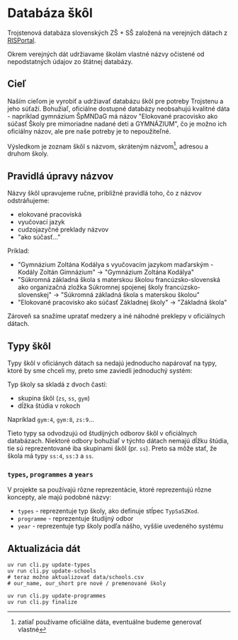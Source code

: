 # Databáza škôl

Trojstenová databáza slovenských ZŠ + SŠ založená na verejných dátach z [RISPortal](https://crinfo.iedu.sk/RISPortal/register/).

Okrem verejných dát udržiavame školám vlastné názvy očistené od nepodstatných údajov zo štátnej databázy.

## Cieľ

Naším cieľom je vyrobiť a udržiavať databázu škôl pre potreby Trojstenu a jeho súťaží. Bohužiaľ, oficiálne dostupné
databázy neobsahujú kvalitné dáta - napríklad gymnázium ŠpMNDaG má názov "Elokované pracovisko ako súčasť Školy pre
mimoriadne nadané deti a GYMNÁZIUM", čo je možno ich oficiálny názov, ale pre naše potreby je to nepoužiteľné.

Výsledkom je zoznam škôl s názvom, skráteným názvom[^1], adresou a druhom školy.

## Pravidlá úpravy názvov

Názvy škôl upravujeme ručne, približné pravidlá toho, čo z názvov odstráňujeme:

- elokované pracoviská
- vyučovací jazyk
- cudzojazyčné preklady názvov
- "ako súčasť..."

Príklad:

- "Gymnázium Zoltána Kodálya s vyučovacím jazykom maďarským - Kodály Zoltán Gimnázium" → "Gymnázium Zoltána Kodálya"
- "Súkromná základná škola s materskou školou francúzsko-slovenská ako organizačná zložka  Súkromnej spojenej školy
  francúzsko-slovenskej" → "Súkromná základná škola s materskou školou"
- "Elokované pracovisko ako súčasť Základnej školy" → "Základná škola"

Zároveň sa snažíme upratať medzery a iné náhodné preklepy v oficiálnych dátach.

## Typy škôl

Typy škôl v oficiánych dátach sa nedajú jednoducho napárovať na typy, ktoré by sme chceli my, preto sme zaviedli
jednoduchý systém:

Typ školy sa skladá z dvoch častí:

- skupina škôl (`zs`, `ss`, `gym`)
- dĺžka štúdia v rokoch

Napríklad `gym:4`, `gym:8`, `zs:9`...

Tieto typy sa odvodzujú od študijných odborov škôl v oficiálnych databázach. Niektoré odbory bohužiaľ v týchto dátach
nemajú dĺžku štúdia, tie sú reprezentované iba skupinami škôl (pr. `ss`). Preto sa môže stať, že škola má typy `ss:4`,
`ss:3` a `ss`.

### `types`, `programmes` a `years`

V projekte sa používajú rôzne reprezentácie, ktoré reprezentujú rôzne koncepty, ale majú podobné názvy:

- `types` - reprezentuje typ školy, ako definuje stĺpec `TypSaSZKod`.
- `programme` - reprezentuje študijný odbor
- `year` - reprezentuje typ školy podľa nášho, vyššie uvedeného systému

## Aktualizácia dát

```shell
uv run cli.py update-types
uv run cli.py update-schools
# teraz možno aktualizovať data/schools.csv
# our_name, our_short pre nové / premenované školy

uv run cli.py update-programmes
uv run cli.py finalize
```

[^1]: zatiaľ používame oficiálne dáta, eventuálne budeme generovať vlastné
